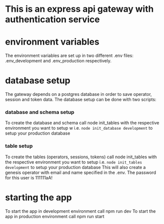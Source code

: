 # This is an express api gateway with authentication service
# environment variables
The environment variables are set up in two different .env files:
.env_development and .env_production respectively.

# database setup
The gateway depends on a postgres database in order to save operator, session and token data.
The database setup can be done with two scripts:

### database and schema setup
To create the database and schema call node init_tables with the respective environment you want to setup w
i.e. `node init_database development` to setup your production database

### table setup
To create the tables (operators, sessions, tokens) call node init_tables with the respective environment you want to setup
i.e. `node init_tables development` to setup your production database
This will also create a genesis operator with email and name specified in the .env. The password for this user is 111111aA!

# starting the app
To start the app in development environment call npm run dev
To start the app in production environment call npm run start

